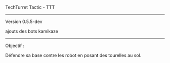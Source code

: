 TechTurret Tactic - TTT

---------------

Version 0.5.5-dev

ajouts des bots kamikaze

----------------


Objectif : 

Défendre sa base contre les robot en posant des tourelles au sol.
